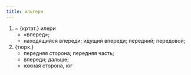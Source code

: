 ```yaml
---
title: ильгери
---
```


1. ~ {кртат.} илери
    * «вперед»;
    * находящийся впереди; идущий впереди; передний; передовой;
2. {тюрк.}
    * передняя сторона; передняя часть;
    * впереди; дальше;
    * южная сторона, юг
